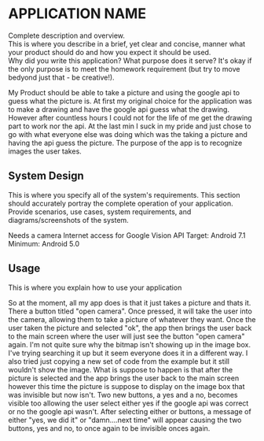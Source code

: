 # APPLICATION NAME
Complete description and overview.  
This is where you describe in a brief, yet clear and concise, manner what your product should do and how you expect it should be used.  
Why did you write this application?  What purpose does it serve?  It's okay if the only purpose is to meet the homework requirement (but try to move bedyond just that - be creative!).

My Product should be able to take a picture and using the google api to guess what the picture is. At first my original choice for the application was to make a drawing and have the
google api guess what the drawing. However after countless hours I could not for the life of me get the drawing part to work nor the api. At the last min I suck in my pride and just 
chose to go with what everyone else was doing which was the taking a picture and having the api guess the picture. The purpose of the app is to recognize images the user takes.

## System Design 
This is where you specify all of the system's requirements.  This section should accurately portray the complete operation of your application.  
Provide scenarios, use cases, system requirements, and diagrams/screenshots of the system.

Needs a camera
Internet access for Google Vision API
Target: Android 7.1
Minimum: Android 5.0

## Usage
This is where you explain how to use your application

So at the moment, all my app does is that it just takes a picture and thats it. There a button titled "open camera". Once pressed, it will take the user into the camera, allowing them
to take a picture of whatever they want. Once the user taken the picture and selected "ok", the app then brings the user back to the main screen where the user will just see the button
"open camera" again. I'm not quite sure why the bitmap isn't showing up in the image box. I've trying searching it up but it seem everyone does it in a different way. I also tried just 
copying a new set of code from the example but it still wouldn't show the image. What is suppose to happen is that after the picture is selected and the app brings the user back to the 
main screen however this time the picture is suppose to display on the image box that was invisible but now isn't. Two new buttons, a yes and a no, becomes visible too allowing the user 
select either yes if the google api was correct or no the google api wasn't. After selecting either or buttons, a message of either "yes, we did it" or "damn....next time" will appear
causing the two buttons, yes and no, to once again to be invisible onces again.
